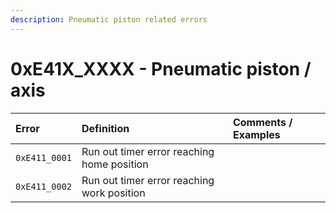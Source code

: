 ```yaml
---
description: Pneumatic piston related errors
---
```


# 0xE41X\_XXXX - Pneumatic piston / axis

| Error | Definition | Comments / Examples |
| :--- | :--- | :--- |
| `0xE411_0001` | Run out timer error reaching home position |  |
| `0xE411_0002` | Run out timer error reaching work position |  |



